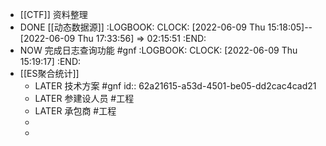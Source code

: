- [[CTF]] 资料整理
- DONE [[动态数据源]]
  :LOGBOOK:
  CLOCK: [2022-06-09 Thu 15:18:05]--[2022-06-09 Thu 17:33:56] =>  02:15:51
  :END:
- NOW 完成日志查询功能 #gnf
  :LOGBOOK:
  CLOCK: [2022-06-09 Thu 15:19:17]
  :END:
- [[ES聚合统计]]
	- LATER 技术方案 #gnf
	  id:: 62a21615-a53d-4501-be05-dd2cac4cad21
	- LATER 参建设人员 #工程
	- LATER 承包商 #工程
	-
	-